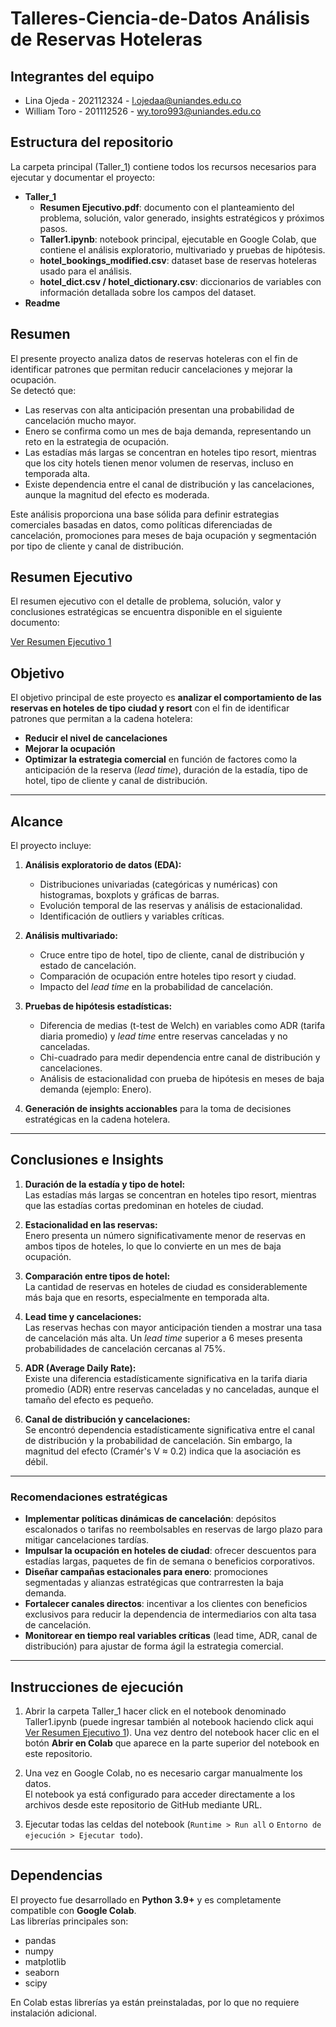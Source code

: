 # Talleres-Ciencia-de-Datos Análisis de Reservas Hoteleras

## Integrantes del equipo

-  Lina Ojeda - 202112324 - l.ojedaa@uniandes.edu.co
-  William Toro - 201112526 - wy.toro993@uniandes.edu.co

## Estructura del repositorio

La carpeta principal (Taller_1) contiene todos los recursos necesarios para ejecutar y documentar el proyecto:
- **Taller_1**
  - **Resumen Ejecutivo.pdf**: documento con el planteamiento del problema, solución, valor generado, insights estratégicos y próximos pasos.
  - **Taller1.ipynb**: notebook principal, ejecutable en Google Colab, que contiene el análisis exploratorio, multivariado y pruebas de hipótesis.  
  - **hotel_bookings_modified.csv**: dataset base de reservas hoteleras usado para el análisis.  
  - **hotel_dict.csv / hotel_dictionary.csv**: diccionarios de variables con información detallada sobre los campos del dataset.    
- **Readme**

## Resumen

El presente proyecto analiza datos de reservas hoteleras con el fin de identificar patrones que permitan reducir cancelaciones y mejorar la ocupación.  
Se detectó que:
- Las reservas con alta anticipación presentan una probabilidad de cancelación mucho mayor.  
- Enero se confirma como un mes de baja demanda, representando un reto en la estrategia de ocupación.  
- Las estadías más largas se concentran en hoteles tipo resort, mientras que los city hotels tienen menor volumen de reservas, incluso en temporada alta.  
- Existe dependencia entre el canal de distribución y las cancelaciones, aunque la magnitud del efecto es moderada.  

Este análisis proporciona una base sólida para definir estrategias comerciales basadas en datos, como políticas diferenciadas de cancelación, promociones para meses de baja ocupación y segmentación por tipo de cliente y canal de distribución.

## Resumen Ejecutivo

El resumen ejecutivo con el detalle de problema, solución, valor y conclusiones estratégicas se encuentra disponible en el siguiente documento:  

[Ver Resumen Ejecutivo 1](Taller_1/Resumen%20Ejecutivo.pdf)

## Objetivo
El objetivo principal de este proyecto es **analizar el comportamiento de las reservas en hoteles de tipo ciudad y resort** con el fin de identificar patrones que permitan a la cadena hotelera:
- **Reducir el nivel de cancelaciones**
- **Mejorar la ocupación**
- **Optimizar la estrategia comercial** en función de factores como la anticipación de la reserva (*lead time*), duración de la estadía, tipo de hotel, tipo de cliente y canal de distribución.

---

## Alcance
El proyecto incluye:
1. **Análisis exploratorio de datos (EDA):**
   - Distribuciones univariadas (categóricas y numéricas) con histogramas, boxplots y gráficas de barras.
   - Evolución temporal de las reservas y análisis de estacionalidad.
   - Identificación de outliers y variables críticas.

2. **Análisis multivariado:**
   - Cruce entre tipo de hotel, tipo de cliente, canal de distribución y estado de cancelación.
   - Comparación de ocupación entre hoteles tipo resort y ciudad.
   - Impacto del *lead time* en la probabilidad de cancelación.

3. **Pruebas de hipótesis estadísticas:**
   - Diferencia de medias (t-test de Welch) en variables como ADR (tarifa diaria promedio) y *lead time* entre reservas canceladas y no canceladas.
   - Chi-cuadrado para medir dependencia entre canal de distribución y cancelaciones.
   - Análisis de estacionalidad con prueba de hipótesis en meses de baja demanda (ejemplo: Enero).

4. **Generación de insights accionables** para la toma de decisiones estratégicas en la cadena hotelera.

---

## Conclusiones e Insights
1. **Duración de la estadía y tipo de hotel:**  
   Las estadías más largas se concentran en hoteles tipo resort, mientras que las estadías cortas predominan en hoteles de ciudad.

2. **Estacionalidad en las reservas:**  
   Enero presenta un número significativamente menor de reservas en ambos tipos de hoteles, lo que lo convierte en un mes de baja ocupación.

3. **Comparación entre tipos de hotel:**  
   La cantidad de reservas en hoteles de ciudad es considerablemente más baja que en resorts, especialmente en temporada alta.

4. **Lead time y cancelaciones:**  
   Las reservas hechas con mayor anticipación tienden a mostrar una tasa de cancelación más alta. Un *lead time* superior a 6 meses presenta probabilidades de cancelación cercanas al 75%.

5. **ADR (Average Daily Rate):**  
   Existe una diferencia estadísticamente significativa en la tarifa diaria promedio (ADR) entre reservas canceladas y no canceladas, aunque el tamaño del efecto es pequeño.

6. **Canal de distribución y cancelaciones:**  
   Se encontró dependencia estadísticamente significativa entre el canal de distribución y la probabilidad de cancelación. Sin embargo, la magnitud del efecto (Cramér's V ≈ 0.2) indica que la asociación es débil.
---
### Recomendaciones estratégicas

- **Implementar políticas dinámicas de cancelación**: depósitos escalonados o tarifas no reembolsables en reservas de largo plazo para mitigar cancelaciones tardías.  
- **Impulsar la ocupación en hoteles de ciudad**: ofrecer descuentos para estadías largas, paquetes de fin de semana o beneficios corporativos.  
- **Diseñar campañas estacionales para enero**: promociones segmentadas y alianzas estratégicas que contrarresten la baja demanda.  
- **Fortalecer canales directos**: incentivar a los clientes con beneficios exclusivos para reducir la dependencia de intermediarios con alta tasa de cancelación.  
- **Monitorear en tiempo real variables críticas** (lead time, ADR, canal de distribución) para ajustar de forma ágil la estrategia comercial.  
---

## Instrucciones de ejecución
1. Abrir la carpeta Taller_1 hacer click en el notebook denominado Taller1.ipynb (puede ingresar también al notebook haciendo click aqui [Ver Resumen Ejecutivo 1](Taller_1/Taller1.ipynb)). Una vez dentro del notebook hacer clic en el botón **Abrir en Colab** que aparece en la parte superior del notebook en este repositorio. 
2. Una vez en Google Colab, no es necesario cargar manualmente los datos.  
   El notebook ya está configurado para acceder directamente a los archivos desde este repositorio de GitHub mediante URL.

3. Ejecutar todas las celdas del notebook (`Runtime > Run all` o `Entorno de ejecución > Ejecutar todo`).

---

## Dependencias
El proyecto fue desarrollado en **Python 3.9+** y es completamente compatible con **Google Colab**.  
Las librerías principales son:
- pandas
- numpy
- matplotlib
- seaborn
- scipy

En Colab estas librerías ya están preinstaladas, por lo que no requiere instalación adicional.

